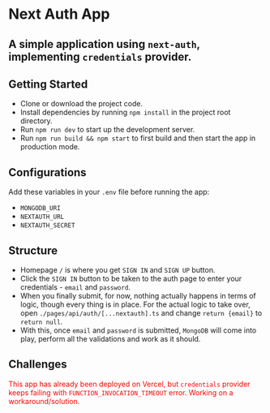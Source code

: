 # Next Auth App

## A simple application using `next-auth`, implementing `credentials` provider.

## Getting Started

-   Clone or download the project code.
-   Install dependencies by running `npm install` in the project root directory.
-   Run `npm run dev` to start up the development server.
-   Run `npm run build && npm start` to first build and then start the app in production mode.

## Configurations

Add these variables in your `.env` file before running the app:

-   `MONGODB_URI`
-   `NEXTAUTH_URL`
-   `NEXTAUTH_SECRET`

## Structure

-   Homepage `/` is where you get `SIGN IN` and `SIGN UP` button.
-   Click the `SIGN IN` button to be taken to the auth page to enter your credentials - `email` and `password`.
-   When you finally submit, for now, nothing actually happens in terms of logic, though every thing is in place. For the actual logic to take over, open `./pages/api/auth/[...nextauth].ts` and change `return {email}` to `return null`.
-   With this, once `email` and `password` is submitted, `MongoDB` will come into play, perform all the validations and work as it should.

## Challenges

<span style="color: red; font-size: 14px">This app has already been deployed on Vercel, but `credentials` provider keeps failing with `FUNCTION_INVOCATION_TIMEOUT` error. Working on a workaround/solution.</span>
